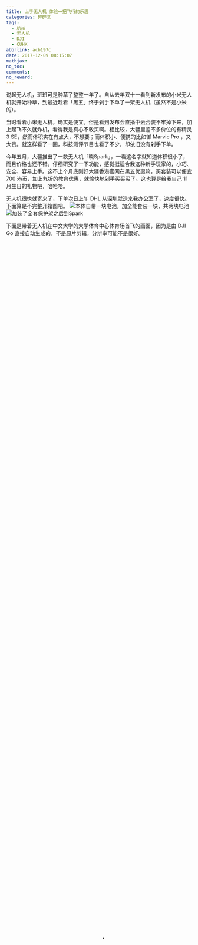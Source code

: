 ```yaml
---
title: 上手无人机 体验一把飞行的乐趣
categories: 碎碎念
tags:
  - 航拍
  - 无人机
  - DJI
  - CUHK
abbrlink: acb197c
date: 2017-12-09 08:15:07
mathjax:
no_toc:
comments:
no_reward: 
---
```

说起无人机，班班可是种草了整整一年了。自从去年双十一看到新发布的小米无人机就开始种草，到最近趁着「黑五」终于剁手下单了一架无人机（虽然不是小米的）。

当时看着小米无人机，确实是便宜。但是看到发布会直播中云台装不牢掉下来，加上起飞不久就炸机，看得我是真心不敢买啊。相比较，大疆里差不多价位的有精灵3 SE，然而体积实在有点大，不想要；而体积小、便携的比如御 Marvic Pro ，又太贵。就这样看了一圈，科技测评节目也看了不少，却依旧没有剁手下单。

今年五月，大疆推出了一款无人机「晓Spark」，一看这名字就知道体积很小了，而且价格也还不错。仔细研究了一下功能，感觉挺适合我这种新手玩家的，小巧、安全、容易上手。这不上个月底刚好大疆香港官网在黑五优惠嘛，买套装可以便宜 700 港币，加上九折的教育优惠，就愉快地剁手买买买了。这也算是给我自己 11 月生日的礼物吧，哈哈哈。<!-- more -->

无人机很快就寄来了，下单次日上午 DHL 从深圳就送来我办公室了，速度很快。下面算是不完整开箱图吧。
![](https://banbanramble-1256060851.cos.ap-shanghai.myqcloud.com/posts/2017/20171209/pic_1.jpeg "本体自带一块电池，加全能套装一块，共两块电池")
![](https://banbanramble-1256060851.cos.ap-shanghai.myqcloud.com/posts/2017/20171209/pic_2.jpeg "加装了全套保护架之后到Spark")

下面是带着无人机在中文大学的大学体育中心体育场首飞的画面，因为是由 DJI Go 直接自动生成的，不是原片剪辑，分辨率可能不是很好。
<video src="https://banbanramble-1256060851.cos.ap-shanghai.myqcloud.com/posts/2017/20171209/video_1.m4v" poster="https://banbanramble-1256060851.cos.ap-shanghai.myqcloud.com/posts/20171209/video_1.png" type="video/m4v" controls="controls" width="100%" height="100%"></video>

下面是生日当天和办公室小伙伴去建筑学院平台上拍的吐露港和我们商学院大楼的视频，同样由 DJI Go 直接自动生成的，不是原片剪辑。
<video src="https://banbanramble-1256060851.cos.ap-shanghai.myqcloud.com/posts/2017/20171209/video_2.m4v" poster="https://banbanramble-1256060851.cos.ap-shanghai.myqcloud.com/posts/20171209/video_2.png" type="video/m4v" controls="controls" width="100%" height="100%"></video>

拍完上面这个视频后我们就去刚才画面中出现过的那个体育场（崇基书院体育场）附近拍了一会儿，DJI Go 自动生成的小视频感觉还挺不错的。
<video src="https://banbanramble-1256060851.cos.ap-shanghai.myqcloud.com/posts/2017/20171209/video_3.m4v" poster="https://banbanramble-1256060851.cos.ap-shanghai.myqcloud.com/posts/20171209/video_3.png" type="video/m4v" controls="controls" width="100%" height="100%"></video>